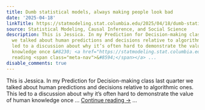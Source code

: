```yaml
---
title: Dumb statistical models, always making people look bad
date: '2025-04-18'
linkTitle: https://statmodeling.stat.columbia.edu/2025/04/18/dumb-statistical-models-always-making-people-look-bad/
source: Statistical Modeling, Causal Inference, and Social Science
description: This is Jessica. In my Prediction for Decision-making class last quarter
  we talked about human predictions and decisions relative to algorithmic ones. This
  led to a discussion about why it’s often hard to demonstrate the value of human
  knowledge once &#8230; <a href="https://statmodeling.stat.columbia.edu/2025/04/18/dumb-statistical-models-always-making-people-look-bad/">Continue
  reading <span class="meta-nav">&#8594;</span></a> ...
disable_comments: true
---
```

This is Jessica. In my Prediction for Decision-making class last quarter we talked about human predictions and decisions relative to algorithmic ones. This led to a discussion about why it’s often hard to demonstrate the value of human knowledge once &#8230; <a href="https://statmodeling.stat.columbia.edu/2025/04/18/dumb-statistical-models-always-making-people-look-bad/">Continue reading <span class="meta-nav">&#8594;</span></a> ...